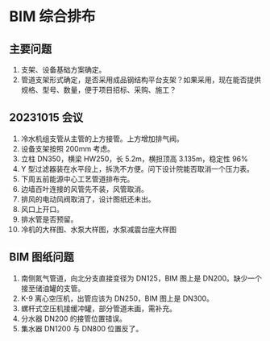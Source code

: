 # BIM 综合排布

## 主要问题

1. 支架、设备基础方案确定。
2. 管道支架形式确定，是否采用成品钢结构平台支架？如果采用，现在能否提供规格、型号、数量，便于项目招标、采购、施工？

## 20231015 会议

1. 冷水机组支管从主管的上方接管。上方增加排气阀。
2. 设备支架按照 200mm 考虑。
3. 立柱 DN350，横梁 HW250，长 5.2m，横担顶高 3.135m，稳定性 96%
4. Y 型过滤器装在水平段上，拆洗不方便。问下设计院能否取消一个压力表。
5. 下周五前能源中心工艺管道排布完。
6. 边墙百叶连接的风管先不装，风管取消。
7. 排风的电动风阀取消了，设计图纸还未出。
8. 风口上开口。
9. 排水管是否预留。
10. 冷机的大样图、水泵大样图，水泵减震台座大样图

## BIM 图纸问题

1. 南侧氮气管道，向北分支直接变径为 DN125，BIM 图上是 DN200。缺少一个接至储油罐的支管。
2. K-9 离心空压机，出管应该为 DN250，BIM 图上是 DN300。
3. 螺杆式空压机接缓冲罐，部分管道未画，需补充。
4. 分水器 DN200 的接管位置错误。
5. 集水器 DN1200 与 DN800 位置反了。
